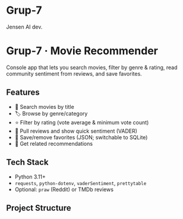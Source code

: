 # Grup-7
Jensen AI dev. 
# Grup-7 · Movie Recommender

Console app that lets you search movies, filter by genre & rating, read community sentiment from reviews, and save favorites.

## Features
- 🔎 Search movies by title
- 🏷️ Browse by genre/category
- ⭐ Filter by rating (vote average & minimum vote count)
- 💬 Pull reviews and show quick sentiment (VADER)
- 💾 Save/remove favorites (JSON; switchable to SQLite)
- 🔁 Get related recommendations

## Tech Stack
- Python 3.11+
- `requests`, `python-dotenv`, `vaderSentiment`, `prettytable`
- Optional: `praw` (Reddit) or TMDb reviews

## Project Structure

